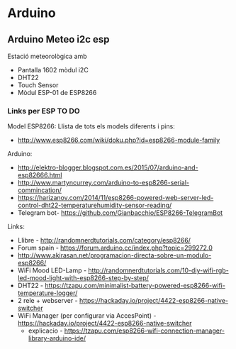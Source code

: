 # Arduino
## Arduino Meteo i2c esp

Estació meteorològica amb
* Pantalla 1602 mòdul i2C
* DHT22
* Touch Sensor
* Mòdul ESP-01 de ESP8266


### Links per ESP TO DO

Model ESP8266: Llista de tots els models diferents i pins:

* http://www.esp8266.com/wiki/doku.php?id=esp8266-module-family


Arduino:
* http://elektro-blogger.blogspot.com.es/2015/07/arduino-and-esp82666.html
* http://www.martyncurrey.com/arduino-to-esp8266-serial-commincation/
* https://harizanov.com/2014/11/esp8266-powered-web-server-led-control-dht22-temperaturehumidity-sensor-reading/
* Telegram bot- https://github.com/Gianbacchio/ESP8266-TelegramBot

Links:
* Llibre - http://randomnerdtutorials.com/category/esp8266/
* Forum spain - https://forum.arduino.cc/index.php?topic=299272.0
* http://www.akirasan.net/programacion-directa-sobre-un-modulo-esp8266/
* WiFi Mood LED-Lamp - http://randomnerdtutorials.com/10-diy-wifi-rgb-led-mood-light-with-esp8266-step-by-step/
* DHT22 - https://tzapu.com/minimalist-battery-powered-esp8266-wifi-temperature-logger/
* 2 rele + webserver - https://hackaday.io/project/4422-esp8266-native-switcher
* WiFi Manager (per configurar via AccesPoint)  - https://hackaday.io/project/4422-esp8266-native-switcher
  * explicacio - https://tzapu.com/esp8266-wifi-connection-manager-library-arduino-ide/


